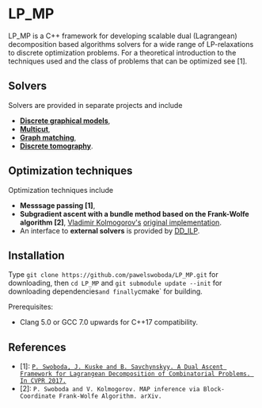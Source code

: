 LP_MP
========

LP_MP is a C++ framework for developing scalable dual (Lagrangean) decomposition based algorithms solvers for a wide range of LP-relaxations to discrete optimization problems.
For a theoretical introduction to the techniques used and the class of problems that can be optimized see [1].

## Solvers
Solvers are provided in separate projects and include
* **[Discrete graphical models](https://github.com/pawelswoboda/LP_MP-MRF)**,
* **[Multicut](https://github.com/pawelswoboda/LP_MP-Cut)**, 
* **[Graph matching](https://github.com/pawelswoboda/LP_MP-QAP)**, 
* **[Discrete tomography](https://github.com/pawelswoboda/LP_MP-Discrete-tomography)**.

## Optimization techniques
Optimization techniques include
* **Messsage passing [1]**,
* **Subgradient ascent with a bundle method based on the Frank-Wolfe algorithm [2]**, [Vladimir Kolmogorov's](http://http://pub.ist.ac.at/~vnk/) [original implementation](http://pub.ist.ac.at/~vnk/papers/FWMAP.html).
* An interface to **external solvers** is provided by [DD_ILP](https://github.com/pawelswoboda/DD_ILP).


## Installation
Type `git clone https://github.com/pawelswoboda/LP_MP.git` for downloading, then `cd LP_MP` and `git submodule update --init` for downloading dependencies` and finally `cmake` for building.

Prerequisites:
* Clang 5.0 or GCC 7.0 upwards for C++17 compatibility.

## References
* [1]: [`P. Swoboda, J. Kuske and B. Savchynskyy. A Dual Ascent Framework for Lagrangean Decomposition of Combinatorial Problems. In CVPR 2017.`](http://openaccess.thecvf.com/content_cvpr_2017/html/Swoboda_A_Dual_Ascent_CVPR_2017_paper.html)
* [2]: `P. Swoboda and V. Kolmogorov. MAP inference via Block-Coordinate Frank-Wolfe Algorithm. arXiv.`

